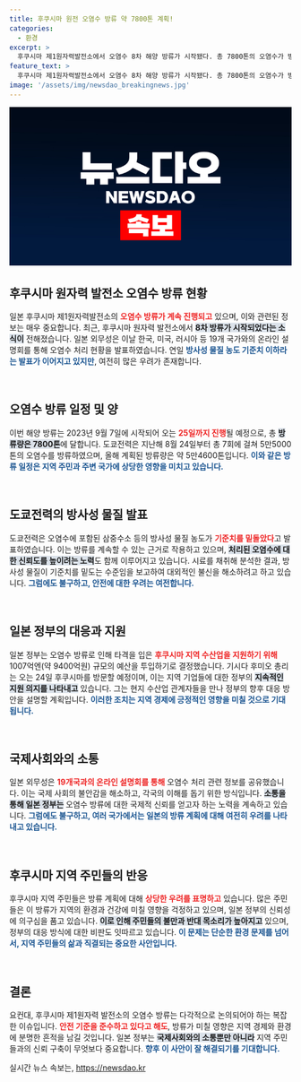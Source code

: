 ```yaml
---
title: 후쿠시마 원전 오염수 방류 약 7800톤 계획!
categories:
  - 환경
excerpt: >
  후쿠시마 제1원자력발전소에서 오염수 8차 해양 방류가 시작됐다. 총 7800톤의 오염수가 방류될 예정이며, 일본 정부의 후쿠시마 수산업 지원책도 주목받고 있다. 클릭하고 자세한 이야기를 확인해보세요!
feature_text: >
  후쿠시마 제1원자력발전소에서 오염수 8차 해양 방류가 시작됐다. 총 7800톤의 오염수가 방류될 예정이며, 일본 정부의 후쿠시마 수산업 지원책도 주목받고 있다. 클릭하고 자세한 이야기를 확인해보세요!
image: '/assets/img/newsdao_breakingnews.jpg'
---
```


<p><img src="/assets/img/newsdao_breakingnews.jpg" alt="firstkoreanews 속보" /></p>

<h2 data-ke-size="size26">후쿠시마 원자력 발전소 오염수 방류 현황</h2>

<p data-ke-size="size16">일본 후쿠시마 제1원자력발전소의 <b><span style="color: #ee2323;">오염수 방류가 계속 진행되고</span></b> 있으며, 이와 관련된 정보는 매우 중요합니다. 최근, 후쿠시마 원자력 발전소에서 <b><span style="background-color: #21538527;">8차 방류가 시작되었다는 소식이</span></b> 전해졌습니다. 일본 외무성은 이날 한국, 미국, 러시아 등 19개 국가와의 온라인 설명회를 통해 오염수 처리 현황을 발표하였습니다. 연일 <b><span style="color: #1a5490;">방사성 물질 농도 기준치 이하라는 발표가 이어지고 있지만</span></b>, 여전히 많은 우려가 존재합니다.</p>

<p data-ke-size="size16">&nbsp;</p>

<h2 data-ke-size="size26">오염수 방류 일정 및 양</h2>

<p data-ke-size="size16">이번 해양 방류는 2023년 9월 7일에 시작되어 오는 <b><span style="color: #ee2323;">25일까지 진행</span></b>될 예정으로, 총 <b><span style="background-color: #21538527;">방류량은 7800톤</span></b>에 달합니다. 도쿄전력은 지난해 8월 24일부터 총 7회에 걸쳐 5만5000톤의 오염수를 방류하였으며, 올해 계획된 방류량은 약 5만4600톤입니다. <b><span style="color: #1a5490;">이와 같은 방류 일정은 지역 주민과 주변 국가에 상당한 영향을 미치고 있습니다.</span></b></p>

<p data-ke-size="size16">&nbsp;</p>

<h2 data-ke-size="size26">도쿄전력의 방사성 물질 발표</h2>

<p data-ke-size="size16">도쿄전력은 오염수에 포함된 삼중수소 등의 방사성 물질 농도가 <b><span style="color: #ee2323;">기준치를 밑돌았다</span></b>고 발표하였습니다. 이는 방류를 계속할 수 있는 근거로 작용하고 있으며, <b><span style="background-color: #21538527;">처리된 오염수에 대한 신뢰도를 높이려는 노력</span></b>도 함께 이루어지고 있습니다. 시료를 채취해 분석한 결과, 방사성 물질이 기준치를 밑도는 수준임을 보고하여 대외적인 불신을 해소하려고 하고 있습니다. <b><span style="color: #1a5490;">그럼에도 불구하고, 안전에 대한 우려는 여전합니다.</span></b></p>

<p data-ke-size="size16">&nbsp;</p>

<h2 data-ke-size="size26">일본 정부의 대응과 지원</h2>

<p data-ke-size="size16">일본 정부는 오염수 방류로 인해 타격을 입은 <b><span style="color: #ee2323;">후쿠시마 지역 수산업을 지원하기 위해</span></b> 1007억엔(약 9400억원) 규모의 예산을 투입하기로 결정했습니다. 기시다 후미오 총리는 오는 24일 후쿠시마를 방문할 예정이며, 이는 지역 기업들에 대한 정부의 <b><span style="background-color: #21538527;">지속적인 지원 의지를 나타내고</span></b> 있습니다. 그는 현지 수산업 관계자들을 만나 정부의 향후 대응 방안을 설명할 계획입니다. <b><span style="color: #1a5490;">이러한 조치는 지역 경제에 긍정적인 영향을 미칠 것으로 기대됩니다.</span></b></p>

<p data-ke-size="size16">&nbsp;</p>

<h2 data-ke-size="size26">국제사회와의 소통</h2>

<p data-ke-size="size16">일본 외무성은 <b><span style="color: #ee2323;">19개국과의 온라인 설명회를 통해</span></b> 오염수 처리 관련 정보를 공유했습니다. 이는 국제 사회의 불안감을 해소하고, 각국의 이해를 돕기 위한 방식입니다. <b><span style="background-color: #21538527;">소통을 통해 일본 정부는</span></b> 오염수 방류에 대한 국제적 신뢰를 얻고자 하는 노력을 계속하고 있습니다. <b><span style="color: #1a5490;">그럼에도 불구하고, 여러 국가에서는 일본의 방류 계획에 대해 여전히 우려를 나타내고 있습니다.</span></b></p>

<p data-ke-size="size16">&nbsp;</p>

<h2 data-ke-size="size26">후쿠시마 지역 주민들의 반응</h2>

<p data-ke-size="size16">후쿠시마 지역 주민들은 방류 계획에 대해 <b><span style="color: #ee2323;">상당한 우려를 표명하고</span></b> 있습니다. 많은 주민들은 이 방류가 지역의 환경과 건강에 미칠 영향을 걱정하고 있으며, 일본 정부의 신뢰성에 의구심을 품고 있습니다. <b><span style="background-color: #21538527;">이로 인해 주민들의 불만과 반대 목소리가 높아지고</span></b> 있으며, 정부의 대응 방식에 대한 비판도 잇따르고 있습니다. <b><span style="color: #1a5490;">이 문제는 단순한 환경 문제를 넘어서, 지역 주민들의 삶과 직결되는 중요한 사안입니다.</span></b></p>

<p data-ke-size="size16">&nbsp;</p>

<h2 data-ke-size="size26">결론</h2>

<p data-ke-size="size16">요컨대, 후쿠시마 제1원자력 발전소의 오염수 방류는 다각적으로 논의되어야 하는 복잡한 이슈입니다. <b><span style="color: #ee2323;">안전 기준을 준수하고 있다고 해도</span></b>, 방류가 미칠 영향은 지역 경제와 환경에 분명한 흔적을 남길 것입니다. 일본 정부는 <b><span style="background-color: #21538527;">국제사회와의 소통뿐만 아니라</span></b> 지역 주민들과의 신뢰 구축이 무엇보다 중요합니다. <b><span style="color: #1a5490;">향후 이 사안이 잘 해결되기를 기대합니다.</span></b></p>
실시간 뉴스 속보는, <a href="https://newsdao.kr" rel="dofollow">https://newsdao.kr</a>


